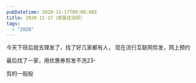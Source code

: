 ```yaml
---
pubDatetime: 2020-11-17T00:00:00Z
title: 2020-11-17（感冒还没好）
tags:
  - "2020"
---
```


今天下班后就去理发了，找了好几家都有人，
现在流行互联网剪发，网上预约

最后找了一家，用优惠券剪发不洗23-


剪的一般般

